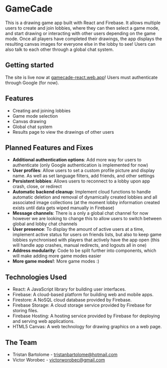 # GameCade

This is a drawing game app built with React and Firebase. It allows multiple users to create and join lobbies, where they can then select a game mode, and start drawing or interacting with other users depending on the game mode. Once all players have completed their drawings, the app displays the resulting canvas images for everyone else in the lobby to see! Users can also talk to each other through a global chat system.

## Getting started

The site is live now at [gamecade-react.web.app](http://gamecade-react.web.app)! Users must authenticate through Google (for now).

## Features

- Creating and joining lobbies
- Game mode selection
- Canvas drawing
- Global chat system
- Results page to view the drawings of other users

## Planned Features and Fixes

- **Additional authentication options**: Add more way for users to authenticate (only Google authentication is implemented for now)
- **User profiles**: Allow users to set a custom profile picture and display name. As well as set language filters, add friends, and other settings
- **Persistent lobbies**: Allows users to reconnect to a lobby upon app crash, close, or redirect
- **Automatic backend cleanup**: Implement cloud functions to handle automatic deletion and removal of dynamically created lobbies and all associated image collections (at the moment lobby information created exists until data gets wiped manually in Firebase)
- **Message channels**: There is a only a global chat channel for now however we are looking to change this to allow users to switch between global and lobby chat channels
- **User presence**: To display the amount of active users at a time, implement active status for users on friends lists, but also to keep game lobbies synchronised with players that actively have the app open (this will handle app crashes, manual redirects, and logouts all in one)
- **Address modularity**: Code to be split further into components, which will make adding more game modes easier
- **More game modes!**: More game modes :)

## Technologies Used

- React: A JavaScript library for building user interfaces.
- Firebase: A cloud-based platform for building web and mobile apps.
- Firestore: A NoSQL cloud database provided by Firebase.
- Firebase Storage: A cloud storage service provided by Firebase for storing files.
- Firebase Hosting: A hosting service provided by Firebase for deploying and serving web applications.
- HTML5 Canvas: A web technology for drawing graphics on a web page.

## The Team

- Tristan Bartolome - tristanbartolome@hotmail.com
- Victor Worobec - victorworobec@gmail.com
